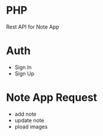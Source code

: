# PHP
Rest API for Note App
# Auth
- Sign In 
- Sign Up
# Note App Request
- add note 
- update note 
- pload images 
